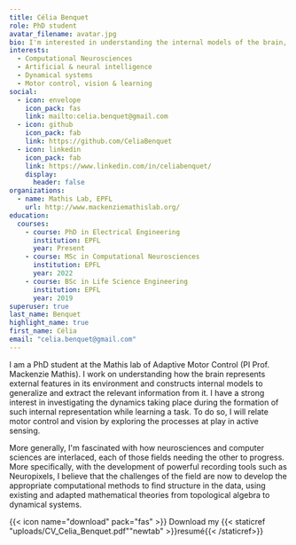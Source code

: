 ```yaml
---
title: Célia Benquet
role: PhD student
avatar_filename: avatar.jpg
bio: I'm interested in understanding the internal models of the brain, related to higher processings such as learning or decision-making. 
interests:
  - Computational Neurosciences
  - Artificial & neural intelligence
  - Dynamical systems
  - Motor control, vision & learning
social:
  - icon: envelope
    icon_pack: fas
    link: mailto:celia.benquet@gmail.com
  - icon: github
    icon_pack: fab
    link: https://github.com/CeliaBenquet
  - icon: linkedin
    icon_pack: fab
    link: https://www.linkedin.com/in/celiabenquet/
    display:
      header: false
organizations:
  - name: Mathis Lab, EPFL
    url: http://www.mackenziemathislab.org/
education:
  courses:
    - course: PhD in Electrical Engineering
      institution: EPFL
      year: Present
    - course: MSc in Computational Neurosciences
      institution: EPFL
      year: 2022
    - course: BSc in Life Science Engineering
      institution: EPFL
      year: 2019
superuser: true
last_name: Benquet
highlight_name: true
first_name: Célia
email: "celia.benquet@gmail.com"
---
```

I am a PhD student at the Mathis lab of Adaptive Motor Control (PI Prof. Mackenzie Mathis). I work on understanding how the brain represents external features in its environment and constructs internal models to generalize and extract the relevant information from it. I have a strong interest in investigating the dynamics taking place during the formation of such internal representation while learning a task. To do so, I will relate motor control and vision by exploring the processes at play in active sensing. 

More generally, I'm fascinated with how neurosciences and computer sciences are interlaced, each of those fields needing the other to progress. More specifically, with the development of powerful recording tools such as Neuropixels, I believe that the challenges of the field are now to develop the appropriate computational methods to find structure in the data, using existing and adapted mathematical theories from topological algebra to dynamical systems.

{{< icon name="download" pack="fas" >}} Download my {{< staticref "uploads/CV_Celia_Benquet.pdf""newtab" >}}resumé{{< /staticref>}}